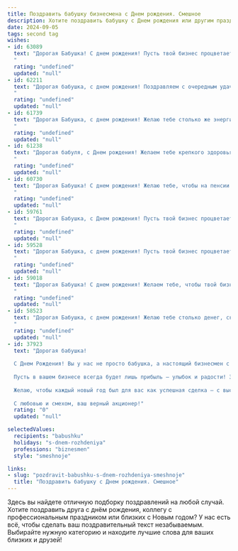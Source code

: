 ```yaml
---
title: Поздравить бабушку бизнесмена c Днем рождения. Смешное
description: Хотите поздравить бабушку c Днем рождения или другим праздником? Наш ИИ создаст незабываемое поздравление, а вы обязательно выделитесь среди других.  
date: 2024-09-05
tags: second tag
wishes:
- id: 63089
  text: "Дорогая Бабушка! С днем рождения! Пусть твой бизнес процветает, как твой внук/внучка (можно заменить на имя внука/внучки) растет! 🎉🍾🎂
  "
  rating: "undefined"
  updated: "null"
- id: 62211
  text: "Дорогая бабушка, с днем рождения! Поздравляем с очередным удачным бизнес-ходом –  ещё один год жизни в твоём портфолио! Желаем, чтобы дивиденды от жизни всегда были щедрыми, а  инвестиции в себя приносили только прибыль! 😉
  "
  rating: "undefined"
  updated: "null"
- id: 61739
  text: "Дорогая Бабушка, с днем рождения! Желаю тебе столько же энергии, сколько у тебя было в молодости, когда ты строила свои первые бизнес-империи. Только теперь, вместо заводов, у тебя будут внуки, которые будут \"строить\" свои планы на твоих \"инвестициях\" - тортиках и пирожках! 🥳🎂
  "
  rating: "undefined"
  updated: "null"
- id: 61238
  text: "Дорогая бабуля, с Днем рождения! Желаем тебе крепкого здоровья, чтобы акции росли, как твои внуки, а прибыль была такой же сладкой, как твой фирменный пирог!  😎🎂
  "
  rating: "undefined"
  updated: "null"
- id: 60730
  text: "Дорогая Бабушка! С днем рождения! Желаю тебе, чтобы на пенсии ты чувствовала себя настоящим бизнесменом: с деньгами шуршали не только купюры, но и твои любимые хрустящие чипсы. Пусть каждый день будет прибыльным, а все сделки - успешными! 🎉
  "
  rating: "undefined"
  updated: "null"
- id: 59761
  text: "Дорогая Бабушка, с Днем рождения! Пусть твой бизнес процветает, как твои любимые цветочки на подоконнике, а все сделки будут такими же сладкими, как твои пирожки! 🎂🥂
  "
  rating: "undefined"
  updated: "null"
- id: 59528
  text: "Дорогая Бабушка, с днем рождения! Пусть твой бизнес процветает, а ты сама будешь такой же энергичной и неутомимой, как на фондовой бирже во время взлета акций!
  "
  rating: "undefined"
  updated: "null"
- id: 59018
  text: "Дорогая Бабушка! С днем рождения! Желаем тебе, чтобы твой бизнес процветал так же успешно, как твои внуки (ну, почти так же успешно!). 🎉🎂
  "
  rating: "undefined"
  updated: "null"
- id: 58523
  text: "Дорогая Бабушка, с днем рождения! Желаю тебе столько денег, сколько ты могла бы потратить, столько здоровья, сколько тебе нужно, и столько ума, сколько тебе хватит, чтобы правильно распорядиться всем этим! 😉
  "
  rating: "undefined"
  updated: "null"
- id: 37923
  text: "Дорогая бабушка!
  
  С Днем Рождения! Вы у нас не просто бабушка, а настоящий бизнесмен с золотыми руками и мудрой головой! Кажется, вы могли бы открыть свою компанию по производству счастья и гармонии – и вы бы заработали миллионы, ведь у вас это так здорово получается!
  
  Пусть в вашем бизнесе всегда будет лишь прибыль — улыбок и радости! Здоровья вам столько, чтобы хватило на все ваши “сверхпроекты”, а дней, как в отпуске, чтобы можно было отдохнуть от серьезных дел и просто наслаждаться жизнью!
  
  Желаю, чтобы каждый новый год был для вас как успешная сделка – с высокой прибылью и минимальными рисками!
  
  С любовью и смехом, ваш верный акционер!"
  rating: "0"
  updated: "null"

selectedValues:
  recipients: "babushku"
  holidays: "s-dnem-rozhdeniya"
  professions: "biznesmen"
  style: "smeshnoje"

links:
- slug: "pozdravit-babushku-s-dnem-rozhdeniya-smeshnoje"
  title: "Поздравить бабушку c Днем рождения. Смешное"
---
```


Здесь вы найдете отличную подборку поздравлений на любой случай. 
Хотите поздравить друга с днём рождения, коллегу с профессиональным праздником или близких с Новым годом? У нас есть всё, чтобы сделать ваш поздравительный текст незабываемым. Выбирайте нужную категорию и находите лучшие слова для ваших близких и друзей!
